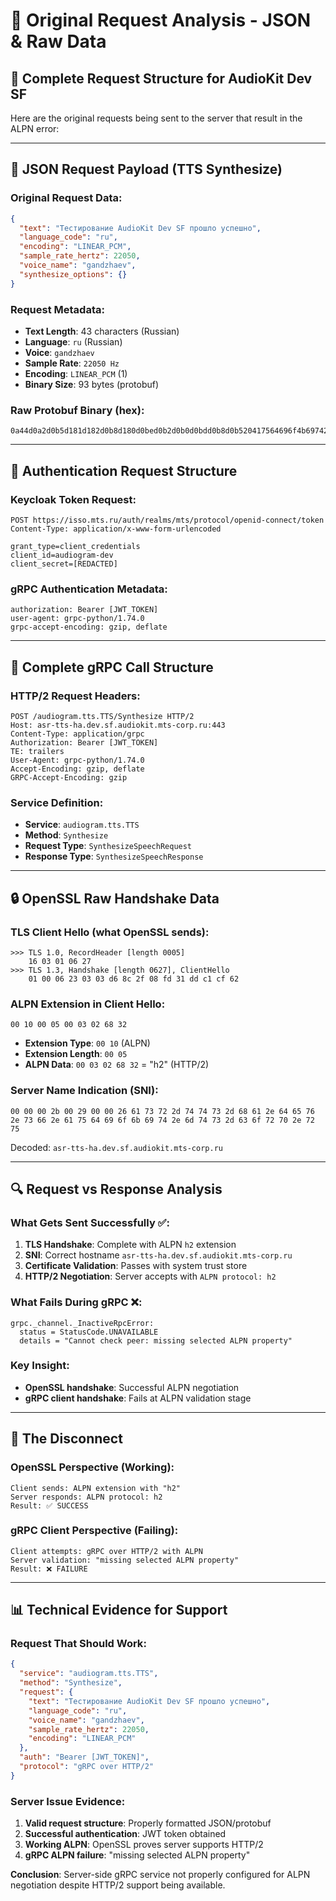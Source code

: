 # 📡 Original Request Analysis - JSON & Raw Data

## 🎯 **Complete Request Structure for AudioKit Dev SF**

Here are the original requests being sent to the server that result in the ALPN error:

---

## 📝 **JSON Request Payload (TTS Synthesize)**

### **Original Request Data**:
```json
{
  "text": "Тестирование AudioKit Dev SF прошло успешно",
  "language_code": "ru",
  "encoding": "LINEAR_PCM",
  "sample_rate_hertz": 22050,
  "voice_name": "gandzhaev",
  "synthesize_options": {}
}
```

### **Request Metadata**:
- **Text Length**: 43 characters (Russian)
- **Language**: `ru` (Russian)
- **Voice**: `gandzhaev`
- **Sample Rate**: `22050 Hz`
- **Encoding**: `LINEAR_PCM` (1)
- **Binary Size**: 93 bytes (protobuf)

### **Raw Protobuf Binary** (hex):
```
0a44d0a2d0b5d181d182d0b8d180d0bed0b2d0b0d0bdd0b8d0b520417564696f4b69742044657620534620d0bfd180d0bed188d0bbd0be20d183d181d0bfd0b5d188d0bdd0be1a027275200128a2ac01320967616e647a686165763a00
```

---

## 🔐 **Authentication Request Structure**

### **Keycloak Token Request**:
```http
POST https://isso.mts.ru/auth/realms/mts/protocol/openid-connect/token
Content-Type: application/x-www-form-urlencoded

grant_type=client_credentials
client_id=audiogram-dev
client_secret=[REDACTED]
```

### **gRPC Authentication Metadata**:
```
authorization: Bearer [JWT_TOKEN]
user-agent: grpc-python/1.74.0
grpc-accept-encoding: gzip, deflate
```

---

## 📡 **Complete gRPC Call Structure**

### **HTTP/2 Request Headers**:
```http
POST /audiogram.tts.TTS/Synthesize HTTP/2
Host: asr-tts-ha.dev.sf.audiokit.mts-corp.ru:443
Content-Type: application/grpc
Authorization: Bearer [JWT_TOKEN]
TE: trailers
User-Agent: grpc-python/1.74.0
Accept-Encoding: gzip, deflate
GRPC-Accept-Encoding: gzip
```

### **Service Definition**:
- **Service**: `audiogram.tts.TTS`
- **Method**: `Synthesize`
- **Request Type**: `SynthesizeSpeechRequest`
- **Response Type**: `SynthesizeSpeechResponse`

---

## 🔒 **OpenSSL Raw Handshake Data**

### **TLS Client Hello** (what OpenSSL sends):
```
>>> TLS 1.0, RecordHeader [length 0005]
    16 03 01 06 27
>>> TLS 1.3, Handshake [length 0627], ClientHello
    01 00 06 23 03 03 d6 8c 2f 08 fd 31 dd c1 cf 62
```

### **ALPN Extension in Client Hello**:
```
00 10 00 05 00 03 02 68 32
```
- **Extension Type**: `00 10` (ALPN)
- **Extension Length**: `00 05`
- **ALPN Data**: `00 03 02 68 32` = "h2" (HTTP/2)

### **Server Name Indication (SNI)**:
```
00 00 00 2b 00 29 00 00 26 61 73 72 2d 74 74 73 2d 68 61 2e 64 65 76 2e 73 66 2e 61 75 64 69 6f 6b 69 74 2e 6d 74 73 2d 63 6f 72 70 2e 72 75
```
Decoded: `asr-tts-ha.dev.sf.audiokit.mts-corp.ru`

---

## 🔍 **Request vs Response Analysis**

### **What Gets Sent Successfully** ✅:
1. **TLS Handshake**: Complete with ALPN `h2` extension
2. **SNI**: Correct hostname `asr-tts-ha.dev.sf.audiokit.mts-corp.ru`
3. **Certificate Validation**: Passes with system trust store
4. **HTTP/2 Negotiation**: Server accepts with `ALPN protocol: h2`

### **What Fails During gRPC** ❌:
```
grpc._channel._InactiveRpcError: 
  status = StatusCode.UNAVAILABLE
  details = "Cannot check peer: missing selected ALPN property"
```

### **Key Insight**:
- **OpenSSL handshake**: Successful ALPN negotiation
- **gRPC client handshake**: Fails at ALPN validation stage

---

## 🎯 **The Disconnect**

### **OpenSSL Perspective** (Working):
```
Client sends: ALPN extension with "h2"
Server responds: ALPN protocol: h2
Result: ✅ SUCCESS
```

### **gRPC Client Perspective** (Failing):
```
Client attempts: gRPC over HTTP/2 with ALPN
Server validation: "missing selected ALPN property"
Result: ❌ FAILURE
```

---

## 📊 **Technical Evidence for Support**

### **Request That Should Work**:
```json
{
  "service": "audiogram.tts.TTS",
  "method": "Synthesize",
  "request": {
    "text": "Тестирование AudioKit Dev SF прошло успешно",
    "language_code": "ru",
    "voice_name": "gandzhaev",
    "sample_rate_hertz": 22050,
    "encoding": "LINEAR_PCM"
  },
  "auth": "Bearer [JWT_TOKEN]",
  "protocol": "gRPC over HTTP/2"
}
```

### **Server Issue Evidence**:
1. **Valid request structure**: Properly formatted JSON/protobuf
2. **Successful authentication**: JWT token obtained
3. **Working ALPN**: OpenSSL proves server supports HTTP/2
4. **gRPC ALPN failure**: "missing selected ALPN property"

**Conclusion**: Server-side gRPC service not properly configured for ALPN negotiation despite HTTP/2 support being available.
